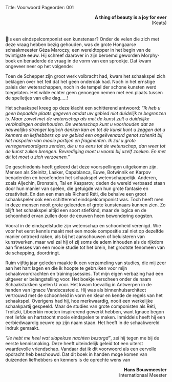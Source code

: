 Title: Voorwoord
Pageorder: 001

<div style="text-align: right"><b>A thing of beauty is a joy for ever</b></div>
<div style="text-align: right">(Keats)</div>
<br/>
<br/>
Is een eindspelcomponist een kunstenaar? Onder de velen die zich met
deze vraag hebben bezig gehouden, was de grote Hongaarse schaakmeester Géza Maroczy, een wereldtopper in het begin van de twintigste eeuw. Hij
schreef daarover in zijn beroemd geworden Morphy-boek en benaderde de
vraag in de vorm van een sprookje. Dat kwam ongeveer neer op het volgende:

Toen de Schepper zijn groot werk volbracht had, kwam het schaakspel
zich beklagen over het feit dat het geen onderdak had. Noch in het ernstige
paleis der wetenschappen, noch in de tempel der schone kunsten werd toegelaten. Het wilde echter geen genoegen nemen met een plaats tussen de
spelletjes van elke dag…..!

Het schaakspel kreeg op deze klacht een schitterend antwoord: *“Ik heb u
geen bepaalde plaats gegeven omdat uw gebied niet duidelijk te begrenzen
is. Maar zowel met de wetenschap als met de kunst zult u duidelijke verbindingen onderhouden. De wetenschap kunt u voorhouden dat ze nauwelijks
strenger logisch denken kan en tot de kunst kunt u zeggen dat u kenners en
liefhebbers op uw gebied een ongeëvenaard genot schenkt bij het naspelen
van mooie partijen en fragmenten. Ik zal u grote vertegenwoordigers zenden,
die u nu eens tot de wetenschap, dan weer tot de kunst zullen brengen. Bevrediging moet u vooral bij uzelf zoeken. En met dit lot moet u zich verzoenen.”*

De geschiedenis heeft geleerd dat deze voorspellingen uitgekomen zijn.
Mensen als Steinitz, Lasker, Capablanca, Euwe, Botwinnik en Karpov benaderden en beoefenden het schaakspel wetenschappelijk. Anderen, zoals
Aljechin, Bronstein, Tal en Kasparov, deden de wereld verbaasd staan door
hun manier van spelen, die getuigde van hun grote fantasie en creativiteit.
En dan een man als Richard Réti, die behalve een groot schaakspeler ook
een schitterend eindspelcomponist was. Toch heeft men in deze mensen
nooit grote geleerden of grote kunstenaars kunnen zien. Zo blijft het
schaakspel altijd een soort stiefkind, maar de logica en de schoonheid ervan
zullen door de eeuwen heen bewondering oogsten.

Vooral in de eindspelstudie zijn wetenschap en schoonheid verenigd. Wie
voor het eerst kennis maakt met een mooie compositie zal niet op dezelfde
manier ontroerd raken, als bij het aanschouwen of beluisteren van kunstwerken, maar wel zal hij of zij soms de adem inhouden als de rijkdom aan
finesses van een mooie studie tot het brein, het grootste fenomeen van de
schepping, doordringt.

Ruim vijftig jaar geleden maakte ik een verzameling van studies, die mij
zeer aan het hart lagen en die ik hoopte te gebruiken voor mijn schaakvoordrachten en trainingssessies. Tot mijn eigen verbazing had een uitgever er belangstelling voor. Het boekje verscheen onder de naam
Schaakstukken spelen U voor. Het kwam toevallig in Antwerpen in de handen van Ignace Vandecasteele. Hij was als binnenhuisarchitect vertrouwd
met de schoonheid in vorm en kleur en kende de regels van het schaakspel.
Overigens had hij, hoe merkwaardig, nooit een werkelijke schaakpartij gespeeld. Maar de studies van grote componisten als Réti, Troitzki, Liboerkin
moeten inspirerend gewerkt hebben, want Ignace begon met liefde en
hartstocht mooie eindspelen te maken. Inmiddels heeft hij een eerbiedwaardig oeuvre op zijn naam staan. Het heeft in de schaakwereld indruk
gemaakt.

*“Je hebt me heel wat slapeloze nachten bezorgd”*, zei hij tegen me bij de
eerste kennismaking. Deze heeft uiteindelijk geleid tot een uiterst waardevolle vriendschap. Vandaar dat ik dit voorwoord als een eervolle opdracht
heb beschouwd. Dat dit boek in handen moge komen van duizenden liefhebbers en kenners is de oprechte wens van

<div style="text-align: right"><b>Hans Bouwmeester</b></div>
<div style="text-align: right">Internationaal Meester</div>



